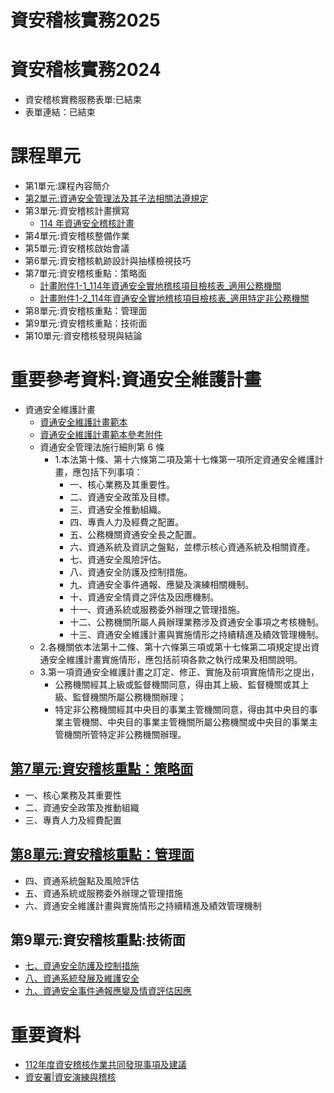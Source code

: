 # 資安稽核實務2025
# 資安稽核實務2024
- 資安稽核實務服務表單:已結束
- 表單連結：已結束

# 課程單元
- 第1單元:課程內容簡介
- [第2單元:資通安全管理法及其子法相關法遵規定](UNIT2.md)
- 第3單元:資安稽核計畫撰寫
  - [114 年資通安全稽核計畫](https://www-api.moda.gov.tw/File/Get/acs/zh-tw/tyJUhBqgSwg6vVR) 
- 第4單元:資安稽核整備作業
- 第5單元:資安稽核啟始會議
- 第6單元:資安稽核軌跡設計與抽樣檢視技巧
- 第7單元:資安稽核重點：策略面
  - [計畫附件1-1_114年資通安全實地稽核項目檢核表_適用公務機關](https://www-api.moda.gov.tw/File/Get/acs/zh-tw/jamt6g3JOvWp34o)
  - [計畫附件1-2_114年資通安全實地稽核項目檢核表_適用特定非公務機關](https://www-api.moda.gov.tw/File/Get/acs/zh-tw/x8LbtLhx7yOOw8r) 
- 第8單元:資安稽核重點：管理面
- 第9單元:資安稽核重點：技術面
- 第10單元:資安稽核發現與結論

# 重要參考資料:資通安全維護計畫
- 資通安全維護計畫
  - [資通安全維護計畫範本 ](https://www-api.moda.gov.tw/File/Get/acs/zh-tw/IgT9WPNZENcVgsH)
  - [資通安全維護計畫範本參考附件](https://www-api.moda.gov.tw/File/Get/acs/zh-tw/noYwzGxV8r7LFp4)
  - 資通安全管理法施行細則第 6 條
    - 1.本法第十條、第十六條第二項及第十七條第一項所定資通安全維護計畫，應包括下列事項：
      - 一、核心業務及其重要性。
      - 二、資通安全政策及目標。
      - 三、資通安全推動組織。
      - 四、專責人力及經費之配置。
      - 五、公務機關資通安全長之配置。
      - 六、資通系統及資訊之盤點，並標示核心資通系統及相關資產。
      - 七、資通安全風險評估。
      - 八、資通安全防護及控制措施。
      - 九、資通安全事件通報、應變及演練相關機制。
      - 十、資通安全情資之評估及因應機制。
      - 十一、資通系統或服務委外辦理之管理措施。
      - 十二、公務機關所屬人員辦理業務涉及資通安全事項之考核機制。
      - 十三、資通安全維護計畫與實施情形之持續精進及績效管理機制。
  - 2.各機關依本法第十二條、第十六條第三項或第十七條第二項規定提出資通安全維護計畫實施情形，應包括前項各款之執行成果及相關說明。
  - 3.第一項資通安全維護計畫之訂定、修正、實施及前項實施情形之提出，
    - 公務機關經其上級或監督機關同意，得由其上級、監督機關或其上級、監督機關所屬公務機關辦理；
    - 特定非公務機關經其中央目的事業主管機關同意，得由其中央目的事業主管機關、中央目的事業主管機關所屬公務機關或中央目的事業主管機關所管特定非公務機關辦理。


## [第7單元:資安稽核重點：策略面](策略面.md)
- 一、核心業務及其重要性
- 二、資通安全政策及推動組織
- 三、專責人力及經費配置

## [第8單元:資安稽核重點：管理面](管理面.md)
- 四、資通系統盤點及風險評估
- 五、資通系統或服務委外辦理之管理措施
- 六、資通安全維護計畫與實施情形之持續精進及績效管理機制

## 第9單元:資安稽核重點:技術面
- [七、資通安全防護及控制措施](技術面_7.md)
- [八、資通系統發展及維護安全](技術面_8.md)
- [九、資通安全事件通報應變及情資評估因應](技術面_9.md)


# 重要資料

- [112年度資安稽核作業共同發現事項及建議](https://isms.thu.edu.tw/upload/isms/news_upload/112%E5%B9%B4%E5%BA%A6%E8%B3%87%E5%AE%89%E7%A8%BD%E6%A0%B8%E4%BD%9C%E6%A5%AD%E5%85%B1%E5%90%8C%E7%99%BC%E7%8F%BE%E4%BA%8B%E9%A0%85%E5%8F%8A%E5%BB%BA%E8%AD%B0.pdf)
- [資安署|資安演練與稽核](https://moda.gov.tw/ACS/operations/drill-and-audit/652)


